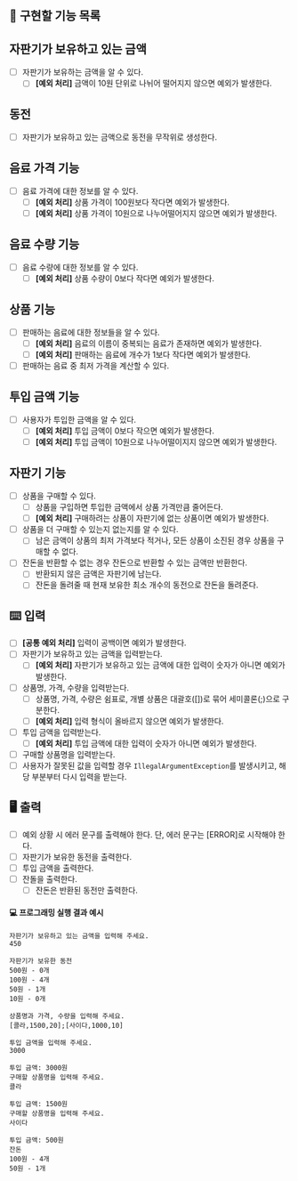 ## 🚀 구현할 기능 목록

## 자판기가 보유하고 있는 금액
- [ ] 자판기가 보유하는 금액을 알 수 있다.
  - [ ] **[예외 처리]** 금액이 10원 단위로 나뉘어 떨어지지 않으면 예외가 발생한다.

## 동전
- [ ] 자판기가 보유하고 있는 금액으로 동전을 무작위로 생성한다.

## 음료 가격 기능
- [ ] 음료 가격에 대한 정보를 알 수 있다.
  - [ ] **[예외 처리]** 상품 가격이 100원보다 작다면 예외가 발생한다.
  - [ ] **[예외 처리]** 상품 가격이 10원으로 나누어떨어지지 않으면 예외가 발생한다.

## 음료 수량 기능
- [ ] 음료 수량에 대한 정보를 알 수 있다.
  - [ ] **[예외 처리]** 상품 수량이 0보다 작다면 예외가 발생한다.

## 상품 기능
- [ ] 판매하는 음료에 대한 정보들을 알 수 있다.
  - [ ] **[예외 처리]** 음료의 이름이 중복되는 음료가 존재하면 예외가 발생한다.
  - [ ] **[예외 처리]** 판매하는 음료에 개수가 1보다 작다면 예외가 발생한다.
- [ ] 판매하는 음료 중 최저 가격을 계산할 수 있다.

## 투입 금액 기능
- [ ] 사용자가 투입한 금액을 알 수 있다.
    - [ ] **[예외 처리]** 투입 금액이 0보다 작으면 예외가 발생한다.
    - [ ] **[예외 처리]** 투입 금액이 10원으로 나누어떨이지지 않으면 예외가 발생한다.

## 자판기 기능
- [ ] 상품을 구매할 수 있다.
  - [ ] 상품을 구입하면 투입한 금액에서 상품 가격만큼 줄어든다.
  - [ ] **[예외 처리]** 구매하려는 상품이 자판기에 없는 상품이면 예외가 발생한다.
- [ ] 상품을 더 구매할 수 있는지 없는지를 알 수 있다.
  - [ ] 남은 금액이 상품의 최저 가격보다 적거나, 모든 상품이 소진된 경우 상품을 구매할 수 없다.
- [ ] 잔돈을 반환할 수 없는 경우 잔돈으로 반환할 수 있는 금액만 반환한다. 
  - [ ] 반환되지 않은 금액은 자판기에 남는다.
  - [ ] 잔돈을 돌려줄 때 현재 보유한 최소 개수의 동전으로 잔돈을 돌려준다.

## ⌨️ 입력
- [ ] **[공통 예외 처리]** 입력이 공백이면 예외가 발생한다.
- [ ] 자판기가 보유하고 있는 금액을 입력받는다.
  - [ ] **[예외 처리]** 자판기가 보유하고 있는 금액에 대한 입력이 숫자가 아니면 예외가 발생한다.
- [ ] 상품명, 가격, 수량을 입력받는다.
  - [ ] 상품명, 가격, 수량은 쉼표로, 개별 상품은 대괄호([])로 묶어 세미콜론(;)으로 구분한다.
  - [ ] **[예외 처리]** 입력 형식이 올바르지 않으면 예외가 발생한다.
- [ ] 투입 금액을 입력받는다.
  - [ ] **[예외 처리]** 투입 금액에 대한 입력이 숫자가 아니면 예외가 발생한다.
- [ ] 구매할 상품명을 입력받는다.
- [ ] 사용자가 잘못된 값을 입력할 경우 `IllegalArgumentException`를 발생시키고, 해당 부분부터 다시 입력을 받는다.

## 🖥 출력
- [ ] 예외 상황 시 에러 문구를 출력해야 한다. 단, 에러 문구는 [ERROR]로 시작해야 한다.
- [ ] 자판기가 보유한 동전을 출력한다.
- [ ] 투입 금액을 출력한다.
- [ ] 잔돌을 출력한다.
  - [ ] 잔돈은 반환된 동전만 출력한다.

#### 💻 프로그래밍 실행 결과 예시

```
자판기가 보유하고 있는 금액을 입력해 주세요.
450

자판기가 보유한 동전
500원 - 0개
100원 - 4개
50원 - 1개
10원 - 0개

상품명과 가격, 수량을 입력해 주세요.
[콜라,1500,20];[사이다,1000,10]

투입 금액을 입력해 주세요.
3000

투입 금액: 3000원
구매할 상품명을 입력해 주세요.
콜라

투입 금액: 1500원
구매할 상품명을 입력해 주세요.
사이다

투입 금액: 500원
잔돈
100원 - 4개
50원 - 1개
```